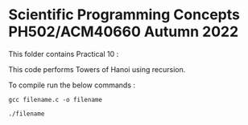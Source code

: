 # Scientific Programming Concepts PH502/ACM40660 Autumn 2022

This folder contains Practical 10 :

This code performs Towers of Hanoi using recursion.

To compile run the below commands :

```
gcc filename.c -o filename
```

```
./filename
```

